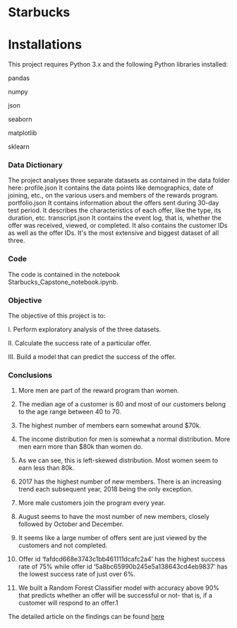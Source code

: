 # Starbucks

# Installations
This project requires Python 3.x and the following Python libraries installed:

pandas

numpy

json

seaborn

matplotlib

sklearn

### Data Dictionary

The project analyses three separate datasets as contained in the data folder here:
profile.json
It contains the data points like demographics, date of joining, etc., on the various users and members of the rewards program.
portfolio.json
It contains information about the offers sent during 30-day test period. It describes the characteristics of each offer, like the type, its duration, etc.
transcript.json
It contains the event log, that is, whether the offer was received, viewed, or completed. It also contains the customer IDs as well as the offer IDs. It's the most extensive and biggest dataset of all three.

### Code

The code is contained in the notebook Starbucks_Capstone_notebook.ipynb.

### Objective

The objective of this project is to:

I. Perform exploratory analysis of the three datasets.

II. Calculate the success rate of a particular offer.

III. Build a model that can predict the success of the offer.

### Conclusions

1. More men are part of the reward program than women.

2. The median age of a customer is 60 and most of our customers belong to the age range between 40 to 70.

3. The highest number of members earn somewhat around $70k.

4. The income distribution for men is somewhat a normal distribution. More men earn more than $80k than women do.

5. As we can see, this is left-skewed distribution. Most women seem to earn less than 80k.

6. 2017 has the highest number of new members. There is an increasing trend each subsequent year, 2018 being the only exception.

7. More male customers join the program every year.

8. August seems to have the most number of new members, closely followed by October and December.

9. It seems like a large number of offers sent are just viewed by the customers and not completed.

10. Offer id ‘fafdcd668e3743c1bb461111dcafc2a4’ has the highest success rate of 75% while offer id ‘5a8bc65990b245e5a138643cd4eb9837’ has the lowest success rate of just over 6%.

11. We built a Random Forest Classifier model with accuracy above 90% that predicts whether an offer will be successful or not- that is, if a customer will respond to an offer.1


The detailed article on the findings can be found [here](https://renalka.medium.com/starbucks-capstone-project-4b7135577021)
